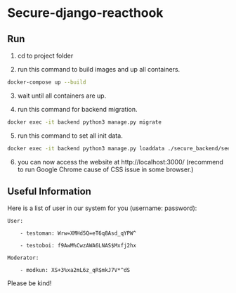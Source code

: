 # Secure-django-reacthook

## Run

1. cd to project folder

2. run this command to build images and up all containers.

```bash
docker-compose up --build
```

3. wait until all containers are up.

4. run this command for backend migration.

```bash
docker exec -it backend python3 manage.py migrate
```

5. run this command to set all init data.

```bash
docker exec -it backend python3 manage.py loaddata ./secure_backend/seed/db_1.json
```

6. you can now access the website at http://localhost:3000/ 
(recommend to run Google Chrome cause of CSS issue in some browser.)

## Useful Information

Here is a list of user in our system for you (username: password):

    User:
    
        - testoman: Wrw=XMHd5Q=eT6q8Asd_qYPW^
        
        - testoboi: f9AwM%CwzAWA6LNAS$Mxfj2hx
        
    Moderator:
    
        - modkun: XS+3%xa2mL6z_qR$mkJ7V*^dS


Please be kind!
